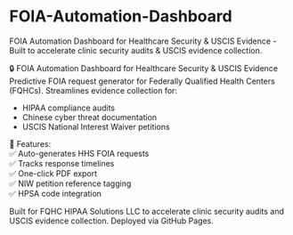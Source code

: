 # FOIA-Automation-Dashboard
FOIA Automation Dashboard for Healthcare Security &amp; USCIS Evidence - Built to accelerate clinic security audits &amp; USCIS evidence collection.

🔒 FOIA Automation Dashboard for Healthcare Security & USCIS Evidence  
Predictive FOIA request generator for Federally Qualified Health Centers (FQHCs). Streamlines evidence collection for:
- HIPAA compliance audits  
- Chinese cyber threat documentation  
- USCIS National Interest Waiver petitions  

🚀 Features:  
✅ Auto-generates HHS FOIA requests  
✅ Tracks response timelines  
✅ One-click PDF export  
✅ NIW petition reference tagging  
✅ HPSA code integration  

Built for FQHC HIPAA Solutions LLC to accelerate clinic security audits and USCIS evidence collection. Deployed via GitHub Pages.
